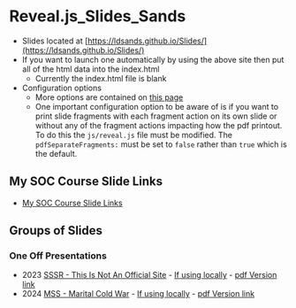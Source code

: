 # Reveal.js_Slides_Sands

<!-- link to this slide [here](https://github.com/ldsands/Slides/blob/master/SlideLinks.md) -->

- Slides located at [https://ldsands.github.io/Slides/](https://ldsands.github.io/Slides/)
- If you want to launch one automatically by using the above site then put all of the html data into the index.html
    - Currently the index.html file is blank
- Configuration options
    - More options are contained on [this page](https://github.com/hakimel/reveal.js)
    - One important configuration option to be aware of is if you want to print slide fragments with each fragment action on its own slide or without any of the fragment actions impacting how the pdf printout. To do this the `js/reveal.js` file must be modified. The `pdfSeparateFragments:` must be set to `false` rather than `true` which is the default.

## My SOC Course Slide Links

- [My SOC Course Slide Links](https://github.com/ldsands/Slides/blob/master/MySlides/SOCCourseSlideLinks.md)

## Groups of Slides

### One Off Presentations

<!-- 
- 2016 [SOC 5160 Research Presentation](https://ldsands.github.io/Slides/MySlides/OneOffPresentations/2016_12_Levi_Sands_5160_Res_Pres.html) - [If using locally](Slides/MySlides/OneOffPresentations/2016_12_Levi_Sands_5160_Res_Pres.html) - [pdf Version link](https://ldsands.github.io/Slides/MySlides/OneOffPresentations/2016_12_Levi_Sands_5160_Res_Pres.html?print-pdf)
- 2019 [Thesis Defense](https://ldsands.github.io/Slides/MySlides/OneOffPresentations/Levi_Sands_Thesis_Presentation.html) - [If using locally](Slides/MySlides/OneOffPresentations/Levi_Sands_Thesis_Presentation.html) - [pdf Version link](https://ldsands.github.io/Slides/MySlides/OneOffPresentations/Levi_Sands_Thesis_Presentation.html?print-pdf)
- 2020 [EPLS 6209 Research Presentation](https://ldsands.github.io/Slides/MySlides/OneOffPresentations/2020_05_Levi_Sands_EPLS_6209_Presentation.html) - [If using locally](Slides/MySlides/OneOffPresentations/2020_05_Levi_Sands_EPLS_6209_Presentation.html) - [pdf Version link](https://ldsands.github.io/Slides/MySlides/OneOffPresentations/2020_05_Levi_Sands_EPLS_6209_Presentation.html?print-pdf)
- 2020 [Getting Started with Reference Management Using Zotero](https://ldsands.github.io/Slides/MySlides/OneOffPresentations/2020_09_Levi_Sands_Ref_Man_Zotero.html) - [If using locally](Slides/MySlides/OneOffPresentations/2020_09_Levi_Sands_Ref_Man_Zotero.html) - [pdf Version link](https://ldsands.github.io/Slides/MySlides/OneOffPresentations/2020_09_Levi_Sands_Ref_Man_Zotero.html?print-pdf)
- 2021 [Getting Started with Reference Management Using Zotero](https://ldsands.github.io/Slides/MySlides/OneOffPresentations/2021_10_01_Levi_Sands_Ref_Man_Zotero.html) - [If using locally](Slides/MySlides/OneOffPresentations/2021_10_01_Levi_Sands_Ref_Man_Zotero.html) - [pdf Version link](https://ldsands.github.io/Slides/MySlides/OneOffPresentations/2021_10_01_Levi_Sands_Ref_Man_Zotero.html?print-pdf)
- 2022 [Getting Started with Reference Management Using Zotero](https://ldsands.github.io/Slides/MySlides/OneOffPresentations/2022_09_29_Levi_Sands_Ref_Man_Zotero.html) - [If using locally](Slides/MySlides/OneOffPresentations/2022_09_29_Levi_Sands_Ref_Man_Zotero.html) - [pdf Version link](https://ldsands.github.io/Slides/MySlides/OneOffPresentations/2022_09_29_Levi_Sands_Ref_Man_Zotero.html?print-pdf)
- 2023 [CRIM4440Sp2023 - Hagan Discussion](https://ldsands.github.io/Slides/MySlides/OneOffPresentations/2023_02_23_Levi_Sands_White_Collar_Crime_Hagan_Discussion.html) - [If using locally](Slides/MySlides/OneOffPresentations/2023_02_23_Levi_Sands_White_Collar_Crime_Hagan_Discussion.html) - [pdf Version link](https://ldsands.github.io/Slides/MySlides/OneOffPresentations/2023_02_23_Levi_Sands_White_Collar_Crime_Hagan_Discussion.html?print-pdf)
 -->
- 2023 [SSSR - This Is Not An Official Site](https://ldsands.github.io/Slides/MySlides/OneOffPresentations/2023_10_23_Levi_Sands_SSSR_This_Is_Not_An_Official_Site.html) - [If using locally](Slides/MySlides/OneOffPresentations/2023_10_23_Levi_Sands_SSSR_This_Is_Not_An_Official_Site.html) - [pdf Version link](https://ldsands.github.io/Slides/MySlides/OneOffPresentations/2023_10_23_Levi_Sands_SSSR_This_Is_Not_An_Official_Site.html?print-pdf)
- 2024 [MSS - Marital Cold War](https://ldsands.github.io/Slides/MySlides/OneOffPresentations/2024_04_05_Levi_Sands_MSS_Marital_Cold_War.html) - [If using locally](Slides/MySlides/OneOffPresentations/2024_04_05_Levi_Sands_MSS_Marital_Cold_War.html) - [pdf Version link](https://ldsands.github.io/Slides/MySlides/OneOffPresentations/2024_04_05_Levi_Sands_MSS_Marital_Cold_War.html?print-pdf)

<!-- 
### SOC 6550 Environment and Society

- 2020 [Week 05 Lim and Tsutsui 2012](https://ldsands.github.io/Slides/MySlides/2020_01_SOC_6550_Environment_and_Society/WWeek_05_Lim_and_Tsutsui_2012_Levi_Sands.html) - [If using locally](Slides/MySlides/2020_01_SOC_6550_Environment_and_Society/WWeek_05_Lim_and_Tsutsui_2012_Levi_Sands.html) - [pdf Version link](https://ldsands.github.io/Slides/MySlides/2020_01_SOC_6550_Environment_and_Society/WWeek_05_Lim_and_Tsutsui_2012_Levi_Sands.html?print-pdf)
- 2020 [Week 07 Vasi et al. 2015](https://ldsands.github.io/Slides/MySlides/2020_01_SOC_6550_Environment_and_Society/Week_07_Vasi_et_al_2015_Levi_Sands.html) - [If using locally](Slides/MySlides/2020_01_SOC_6550_Environment_and_Society/Week_07_Vasi_et_al_2015_Levi_Sands.html) - [pdf Version link](https://ldsands.github.io/Slides/MySlides/2020_01_SOC_6550_Environment_and_Society/Week_07_Vasi_et_al_2015_Levi_Sands.html?print-pdf)
- 2020 [Week 11 Lee and Loundsbury 2015](https://ldsands.github.io/Slides/MySlides/2020_01_SOC_6550_Environment_and_Society/Week_11_Lee_and_Lounsbury_2015_Levi_Sands.html) - [If using locally](Slides/MySlides/2020_01_SOC_6550_Environment_and_Society/Week_11_Lee_and_Lounsbury_2015_Levi_Sands.html) - [pdf Version link](https://ldsands.github.io/Slides/MySlides/2020_01_SOC_6550_Environment_and_Society/Week_11_Lee_and_Lounsbury_2015_Levi_Sands.html?print-pdf)
- 2020 [Week 11 Etzion and Ferraro 2010](https://ldsands.github.io/Slides/MySlides/2020_01_SOC_6550_Environment_and_Society/Week_11_Etzion_and_Ferraro_2010_Levi_Sands.html) - [If using locally](Slides/MySlides/2020_01_SOC_6550_Environment_and_Society/Week_11_Etzion_and_Ferraro_2010_Levi_Sands.html) - [pdf Version link](https://ldsands.github.io/Slides/MySlides/2020_01_SOC_6550_Environment_and_Society/Week_11_Etzion_and_Ferraro_2010_Levi_Sands.html?print-pdf)
-->

<!--
### Poli Soc Comp Topics

#### 01 Theories of Power and the State

- [Theories of Power and the State](https://ldsands.github.io/Slides/MySlides/poli_soc_comp_topics/01_theories_of_power_and_the_state.html) - [If using locally](Slides//MySlides/poli_soc_comp_topics/01_theories_of_power_and_the_state.html) - [pdf Version link](https://ldsands.github.io/Slides//MySlides/poli_soc_comp_topics/01_theories_of_power_and_the_state.html?print-pdf)

#### 02 Political Culture

- [Political Culture](https://ldsands.github.io/Slides/MySlides/poli_soc_comp_topics/02_political_culture.html) - [If using locally](Slides//MySlides/poli_soc_comp_topics/02_political_culture.html) - [pdf Version link](https://ldsands.github.io/Slides//MySlides/poli_soc_comp_topics/02_political_culture.html?print-pdf)

#### 03 Political Economy

- [Political Economy](https://ldsands.github.io/Slides/MySlides/poli_soc_comp_topics/03_political_economy.html) - [If using locally](Slides//MySlides/poli_soc_comp_topics/03_political_economy.html) - [pdf Version link](https://ldsands.github.io/Slides//MySlides/poli_soc_comp_topics/03_political_economy.html?print-pdf)

#### 04 Social Relations (Race, Immigration, Family, etc.) and Policymaking

- [Social Relations (Race, Immigration, Family, etc.) and Policymaking](https://ldsands.github.io/Slides/MySlides/poli_soc_comp_topics/04_social_relations_race_immigration_family_etc_and_policymaking.html) - [If using locally](Slides//MySlides/poli_soc_comp_topics/04_social_relations_race_immigration_family_etc_and_policymaking.html) - [pdf Version link](https://ldsands.github.io/Slides//MySlides/poli_soc_comp_topics/04_social_relations_race_immigration_family_etc_and_policymaking.html?print-pdf)

#### 05 Political Participation and Voting

- [Political Participation and Voting](https://ldsands.github.io/Slides/MySlides/poli_soc_comp_topics/05_political_participation_and_voting.html) - [If using locally](Slides//MySlides/poli_soc_comp_topics/05_political_participation_and_voting.html) - [pdf Version link](https://ldsands.github.io/Slides//MySlides/poli_soc_comp_topics/05_political_participation_and_voting.html?print-pdf)

#### 06 Violence and Terrorism

- [Violence and Terrorism](https://ldsands.github.io/Slides/MySlides/poli_soc_comp_topics/06_violence_and_terrorism.html) - [If using locally](Slides//MySlides/poli_soc_comp_topics/06_violence_and_terrorism.html) - [pdf Version link](https://ldsands.github.io/Slides//MySlides/poli_soc_comp_topics/06_violence_and_terrorism.html?print-pdf)

#### 07 Localism, Globalization, and International Governance

- [Localism, Globalization, and International Governance](https://ldsands.github.io/Slides/MySlides/poli_soc_comp_topics/07_localism_globalization_and_international_governance.html) - [If using locally](Slides//MySlides/poli_soc_comp_topics/07_localism_globalization_and_international_governance.html) - [pdf Version link](https://ldsands.github.io/Slides//MySlides/poli_soc_comp_topics/07_localism_globalization_and_international_governance.html?print-pdf)

#### 08 Social Movements and Collective Behavior

- [Social Movements and Collective Behavior](https://ldsands.github.io/Slides/MySlides/poli_soc_comp_topics/08_social_movements_and_collective_behavior.html) - [If using locally](Slides//MySlides/poli_soc_comp_topics/08_social_movements_and_collective_behavior.html) - [pdf Version link](https://ldsands.github.io/Slides//MySlides/poli_soc_comp_topics/08_social_movements_and_collective_behavior.html?print-pdf)

#### 09 Authoritarianism and Democratization

- [Authoritarianism and Democratization](https://ldsands.github.io/Slides/MySlides/poli_soc_comp_topics/09_authoritarianism_and_democratization.html) - [If using locally](Slides//MySlides/poli_soc_comp_topics/09_authoritarianism_and_democratization.html) - [pdf Version link](https://ldsands.github.io/Slides//MySlides/poli_soc_comp_topics/09_authoritarianism_and_democratization.html?print-pdf)

#### 10 Social Capital and Civil Society

- [Social Capital and Civil Society](https://ldsands.github.io/Slides/MySlides/poli_soc_comp_topics/10_social_capital_and_civil_society.html) - [If using locally](Slides//MySlides/poli_soc_comp_topics/10_social_capital_and_civil_society.html) - [pdf Version link](https://ldsands.github.io/Slides//MySlides/poli_soc_comp_topics/10_social_capital_and_civil_society.html?print-pdf)
-->
